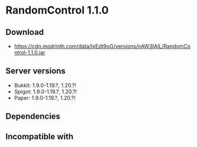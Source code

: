 # RandomControl 1.1.0

## Download
- https://cdn.modrinth.com/data/IxEdt9oG/versions/nAW3IAlL/RandomControl-1.1.0.jar

## Server versions
- Bukkit: 1.9.0-1.19.?, 1.20.?!
- Spigot: 1.9.0-1.19.?, 1.20.?!
- Paper: 1.9.0-1.19.?, 1.20.?!

## Dependencies

## Incompatible with